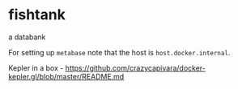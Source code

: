 # fishtank
a databank

For setting up `metabase` note that the host is `host.docker.internal`. 

Kepler in a box - https://github.com/crazycapivara/docker-kepler.gl/blob/master/README.md

